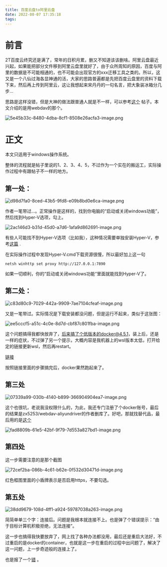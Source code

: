 ```yaml
---
title: 百度云盘to阿里云盘
date: 2022-08-07 17:35:18
tags:
---
```

# 前言
2T百度云终究还是满了，常年的日积月累，删又不知道该该删啥。阿里云盘最近兴起，如果能把部分文件移到阿里云盘里就好了，由于众所周知的原因，百度与阿里的数据是不可能相通的，也不可能会出现官方的xxx迁移工具之类的。所以，这又是一个八仙过海各显神通的活，大家的思路普遍都是先把百度云盘里的资料下载下来，然后再上传到阿里云，这让我想起来宋丹丹的一句名言，把大象装冰箱分几步...

思路是这样没错，但是大神的做法跟普通人就是不一样，可以参考[这个](https://www.zhihu.com/question/451854774) 帖子。本文介绍的是用webdav的那个。

![5e45b33c-8480-4dba-8cf1-8508e26acfa3-image.png](https://likaiqiang-blog.oss-cn-beijing.aliyuncs.com/images/5e45b33c-8480-4dba-8cf1-8508e26acfa3-image.png)

# 正文
本文只适用于windows操作系统。

整体的流程就是帖子里说的1、2、3、4、5，不过作为一个实在的搬运工，实际操作过程中有跟帖子不一样的地方。

## 第一处：

![d98d7fa0-8ced-43b5-9fd8-e09b8bd0e6ca-image.png](https://likaiqiang-blog.oss-cn-beijing.aliyuncs.com/images/d98d7fa0-8ced-43b5-9fd8-e09b8bd0e6ca-image.png)

作者一笔带过...。正常操作是这样的，找到你电脑的“启动或关闭windows功能”，然后找到Hyper-V选项，勾上。

![2ac146d3-b31d-45d0-a7d6-1afa9d862691-image.png](https://likaiqiang-blog.oss-cn-beijing.aliyuncs.com/images/2ac146d3-b31d-45d0-a7d6-1afa9d862691-image.png)

有些人可能找不到Hyper-V选项（比如我），这种情况需要单独安装Hyper-V，参考[这篇](https://blog.csdn.net/weixin_37695006/article/details/91589895) .

在实际操作过程中发现Hyper-V.cmd下载资源很慢，所以最好加上这一句
```
netsh winhttp set proxy http://127.0.0.1:7890
```
如果一切顺利，你的“启动或关闭windows功能“里面就能找到Hyper-V了。

## 第二处：

![c83d80c9-7029-442a-9909-7ae7104cfeaf-image.png](https://likaiqiang-blog.oss-cn-beijing.aliyuncs.com/images/c83d80c9-7029-442a-9909-7ae7104cfeaf-image.png)

又是一笔带过。实际情况是下载安装都没问题，但是运行不起来，类似于这张图：

![ee5cccf5-a51c-4c0e-8d7d-cbf87c801fba-image.png](https://likaiqiang-blog.oss-cn-beijing.aliyuncs.com/images/ee5cccf5-a51c-4c0e-8d7d-cbf87c801fba-image.png)

这个问题搞得我都快放弃了，后来搞了个低版本的docker@4.5.1，装上后，还是一样的症状，不过弹了另一个提示，大概内容是我机器上的wsl版本太低，打开给定的链接更新wsl，然后再restart。

[链接](https://docs.microsoft.com/zh-cn/windows/wsl/install-manual#step-4---download-the-linux-kernel-update-package)

按照链接里面的步骤搞完后，docker果然跑起来了。

## 第三处

![07339a99-030b-4140-b899-366904904ea7-image.png](https://likaiqiang-blog.oss-cn-beijing.aliyuncs.com/images/07339a99-030b-4140-b899-366904904ea7-image.png)

这个也很坑，老说我没权限什么的，为此，我还专门注册了个docker账号，最后的结果是zx5253/webdav-aliyundriver的作者删库了。好吧，那就找替代品，最后用的是[这个](https://github.com/messense/aliyundrive-webdav)

![fad8809b-61e5-42bf-9f79-7d553a827bd1-image.png](https://likaiqiang-blog.oss-cn-beijing.aliyuncs.com/images/fad8809b-61e5-42bf-9f79-7d553a827bd1-image.png)

## 第四处

这一步需要注意的是那个截图

![72cef2ba-086b-4c61-b62e-0f532d30471d-image.png](https://likaiqiang-blog.oss-cn-beijing.aliyuncs.com/images/72cef2ba-086b-4c61-b62e-0f532d30471d-image.png)

红色框图里面的小盾牌表示是否启用https，不要勾选。

## 第五处

![38dd9679-108d-4ff1-a924-59787038a263-image.png](https://likaiqiang-blog.oss-cn-beijing.aliyuncs.com/images/38dd9679-108d-4ff1-a924-59787038a263-image.png)

简简单单三个字：连接后。问题是我根本就连接不上。也是弹了个错误提示：“由于目标计算机积极拒绝，无法连接”。

这一步也搞得我快要放弃了，网上找了各种办法都没用，最后还是重启大法好，不过重启的是docker的container，也就是这一步在重启的过程中出问题了，解决了这一问题，上一步奇迹般的连接上了。

也是报了一个[错](https://stackoverflow.com/questions/65272764/ports-are-not-available-listen-tcp-0-0-0-0-50070-bind-an-attempt-was-made-to) 。






